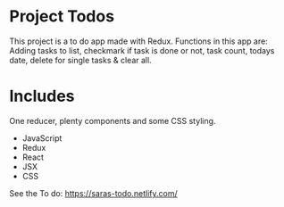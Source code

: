 # Project Todos
This project is a to do app made with Redux. Functions in this app are: Adding tasks to list, checkmark if task is done or not, task count, todays date, delete for single tasks & clear all. 

# Includes
One reducer, plenty components and some CSS styling. 
* JavaScript
* Redux 
* React
* JSX
* CSS

See the To do: https://saras-todo.netlify.com/
